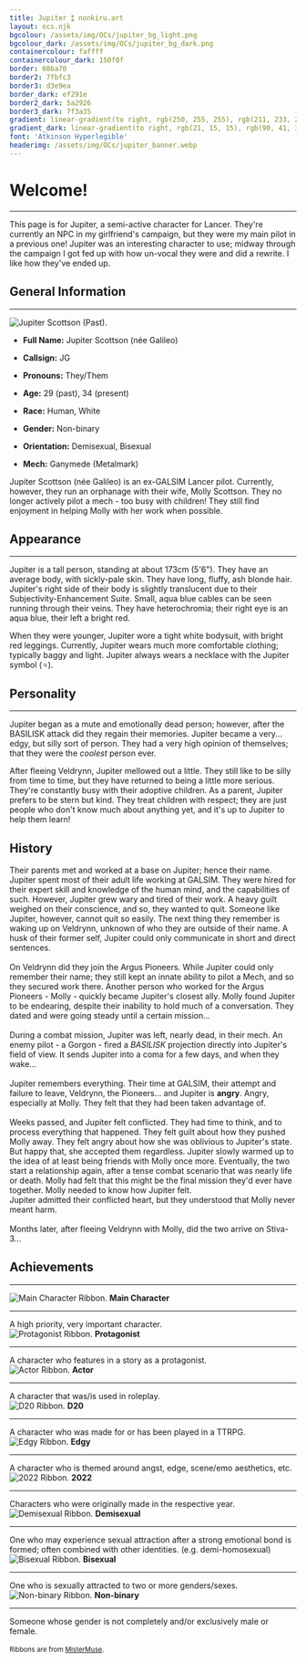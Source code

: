```yaml
---
title: Jupiter ⁑ nonkiru.art
layout: ocs.njk
bgcolour: /assets/img/OCs/jupiter_bg_light.png
bgcolour_dark: /assets/img/OCs/jupiter_bg_dark.png
containercolour: faffff
containercolour_dark: 150f0f
border: 086a70
border2: 7fbfc3
border3: d3e9ea
border_dark: ef291e
border2_dark: 5a2926
border3_dark: 7f3a35
gradient: linear-gradient(to right, rgb(250, 255, 255), rgb(211, 233, 234))
gradient_dark: linear-gradient(to right, rgb(21, 15, 15), rgb(90, 41, 38))
font: 'Atkinson Hyperlegible'
headerimg: /assets/img/OCs/jupiter_banner.webp
---
```


# Welcome!
---
This page is for Jupiter, a semi-active character for Lancer. They're currently an NPC in my girlfriend's campaign, but they were my main pilot in a previous one! Jupiter was an interesting character to use; midway through the campaign I got fed up with how un-vocal they were and did a rewrite. I like how they've ended up.

## General Information
---
<div class="oc_flex">
    <div>
    <img src="/assets/img/OCs/jupiter_small.webp" alt="Jupiter Scottson (Past).">
    </div>

- **Full Name:** Jupiter Scottson (née Galileo)
- **Callsign:** JG
- **Pronouns:** They/Them
- **Age:** 29 (past), 34 (present)
- **Race:** Human, White
- **Gender:** Non-binary
- **Orientation:** Demisexual, Bisexual
- **Mech:** Ganymede (Metalmark)


    <div>
    </div>
</div>

Jupiter Scottson (née Galileo) is an ex-GALSIM Lancer pilot. Currently, however, they run an orphanage with their wife, Molly Scottson. They no longer actively pilot a mech - too busy with children! They still find enjoyment in helping Molly with her work when possible. 

## Appearance
---
Jupiter is a tall person, standing at about 173cm (5'6"). They have an average body, with sickly-pale skin. They have long, fluffy, ash blonde hair. Jupiter's right side of their body is slightly translucent due to their Subjectivity-Enhancement Suite. Small, aqua blue cables can be seen running through their veins. They have heterochromia; their right eye is an aqua blue, their left a bright red.

When they were younger, Jupiter wore a tight white bodysuit, with bright red leggings. Currently, Jupiter wears much more comfortable clothing; typically baggy and light. Jupiter always wears a necklace with the Jupiter symbol (♃).

## Personality
---
Jupiter began as a mute and emotionally dead person; however, after the BASILISK attack did they regain their memories. Jupiter became a very... edgy, but silly sort of person. They had a very high opinion of themselves; that they were the *coolest* person ever.

After fleeing Veldrynn, Jupiter mellowed out a little. They still like to be silly from time to time, but they have returned to being a little more serious. They're constantly busy with their adoptive children. As a parent, Jupiter prefers to be stern but kind. They treat children with respect; they are just people who don't know much about anything yet, and it's up to Jupiter to help them learn!

## History
Their parents met and worked at a base on Jupiter; hence their name. Jupiter spent most of their adult life working at GALSIM. They were hired for their expert skill and knowledge of the human mind, and the capabilities of such. 
However, Jupiter grew wary and tired of their work. A heavy guilt weighed on their conscience, and so, they wanted to quit. Someone like Jupiter, however, cannot quit so easily. 
The next thing they remember is waking up on Veldrynn, unknown of who they are outside of their name. A husk of their former self, Jupiter could only communicate in short and direct sentences. 
<br><br>On Veldrynn did they join the Argus Pioneers. While Jupiter could only remember their name; they still kept an innate ability to pilot a Mech, and so they secured work there. 
Another person who worked for the Argus Pioneers - Molly - quickly became Jupiter's closest ally. Molly found Jupiter to be endearing, despite their inability to hold much of a conversation. They dated and were going steady until a certain mission... 
<br><br>During a combat mission, Jupiter was left, nearly dead, in their mech. An enemy pilot - a Gorgon - fired a <i>BASILISK</i> projection directly into Jupiter's field of view. It sends Jupiter into a coma for a few days, and when they wake... 
<br><br>Jupiter remembers everything. Their time at GALSIM, their attempt and failure to leave, Veldrynn, the Pioneers... and Jupiter is <b>angry</b>. Angry, especially at Molly. They felt that they had been taken advantage of. 
<br><br>Weeks passed, and Jupiter felt conflicted. They had time to think, and to process everything that happened. They felt guilt about how they pushed Molly away. They felt angry about how she was oblivious to Jupiter's state. But happy that, she accepted them regardless. 
Jupiter slowly warmed up to the idea of at least being friends with Molly once more. 
Eventually, the two start a relationship again, after a tense combat scenario that was nearly life or death. Molly had felt that this might be the final mission they'd ever have together. Molly needed to know how Jupiter felt. 
<br>Jupiter admitted their conflicted heart, but they understood that Molly never meant harm. 
<br><br>Months later, after fleeing Veldrynn with Molly, did the two arrive on Stiva-3...

## Achievements
---

<div class="tooltip" tabindex="0">
    <img src="/assets/img/OCs/ribbon_maincharacter.png" alt="Main Character Ribbon.">
    <span class="tooltiptext">
    <b>Main Character</b>
    <hr>
    A high priority, very important character.
    </span>
</div>

<div class="tooltip" tabindex="0">
    <img src="/assets/img/OCs/ribbon_protagonist.png" alt="Protagonist Ribbon.">
    <span class="tooltiptext">
    <b>Protagonist</b>
    <hr>
    A character who features in a story as a protagonist.
    </span>
</div>

<div class="tooltip" tabindex="0">
    <img src="/assets/img/OCs/ribbon_actor.png" alt="Actor Ribbon.">
    <span class="tooltiptext">
    <b>Actor</b>
    <hr>
    A character that was/is used in roleplay.
    </span>
</div>

<div class="tooltip" tabindex="0">
    <img src="/assets/img/OCs/ribbon_d20.png" alt="D20 Ribbon.">
    <span class="tooltiptext">
    <b>D20</b>
    <hr>
    A character who was made for or has been played in a TTRPG.
    </span>
</div>

<div class="tooltip" tabindex="0">
    <img src="/assets/img/OCs/ribbon_edgy.png" alt="Edgy Ribbon.">
    <span class="tooltiptext">
    <b>Edgy</b>
    <hr>
    A character who is themed around angst, edge, scene/emo aesthetics, etc.
    </span>
</div>

<div class="tooltip" tabindex="0">
    <img src="/assets/img/OCs/ribbon_2022.png" alt="2022 Ribbon.">
    <span class="tooltiptext">
    <b>2022</b>
    <hr>
    Characters who were originally made in the respective year.
    </span>
</div>

<div class="tooltip" tabindex="0">
    <img src="/assets/img/OCs/ribbon_demisexual.png" alt="Demisexual Ribbon.">
    <span class="tooltiptext">
    <b>Demisexual</b>
    <hr>
    One who may experience sexual attraction after a strong emotional bond is formed; often combined with other identities. (e.g. demi-homosexual)
    </span>
</div>

<div class="tooltip" tabindex="0">
    <img src="/assets/img/OCs/ribbon_bisexual.png" alt="Bisexual Ribbon.">
    <span class="tooltiptext">
    <b>Bisexual</b>
    <hr>
    One who is sexually attracted to two or more genders/sexes.
    </span>
</div>

<div class="tooltip" tabindex="0">
    <img src="/assets/img/OCs/ribbon_nonbinary.png" alt="Non-binary Ribbon.">
    <span class="tooltiptext">
    <b>Non-binary</b>
    <hr>
    Someone whose gender is not completely and/or exclusively male or female.
    </span>
</div>

<br>
<small>Ribbons are from <a href="https://toyhou.se/4739396.-ribbons">MisterMuse</a>.</small>